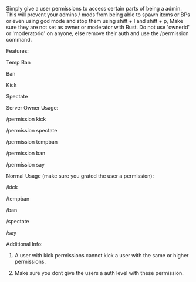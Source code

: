 Simply give a user permissions to access certain parts of being a admin. This will prevent your admins / mods from being able to spawn items or BPs or even using god mode and stop them using shift + l and shift + p, Make sure they are not set as owner or moderator with Rust. Do not use 'ownerid' or 'moderatorid' on anyone, else remove their auth and use the /permission command.


Features:

Temp Ban

Ban

Kick

Spectate


Server Owner Usage:

/permission <user> kick

/permission <user> spectate

/permission <user> tempban

/permission <user> ban

/permission <user> say


Normal Usage (make sure you grated the user a permission):

/kick <user> <reason>

/tempban <user> <hour>

/ban <user> <reason>

/spectate

/say <msg>


Additional Info:

1. A user with kick permissions cannot kick a user with the same or higher permissions.

2. Make sure you dont give the users a auth level with these permission.